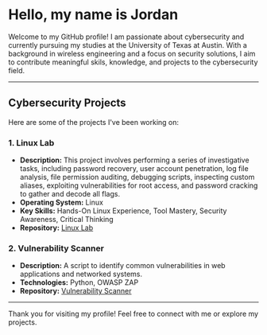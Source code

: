 # Hello, my name is Jordan  

Welcome to my GitHub profile! I am passionate about cybersecurity and currently pursuing my studies at the University of Texas at Austin. With a background in wireless engineering and a focus on security solutions, I aim to contribute meaningful skils, knowledge, and projects to the cybersecurity field.  

---

## Cybersecurity Projects  

Here are some of the projects I've been working on:  

### 1. **Linux Lab**  
- **Description:** This project involves performing a series of investigative tasks, including password recovery, user account penetration, log file analysis, file permission auditing, debugging scripts, inspecting custom aliases, exploiting vulnerabilities for root access, and password cracking to gather and decode all flags.  
- **Operating System:** Linux
- **Key Skills:** Hands-On Linux Experience, Tool Mastery, Security Awareness, Critical Thinking   
- **Repository:**   [Linux Lab](https://github.com/JordanMcAlpine1/LinuxLab)


### 2. **Vulnerability Scanner**  
- **Description:** A script to identify common vulnerabilities in web applications and networked systems.  
- **Technologies:** Python, OWASP ZAP  
- **Repository:** [Vulnerability Scanner](#)  


---

Thank you for visiting my profile! Feel free to connect with me or explore my projects.  

